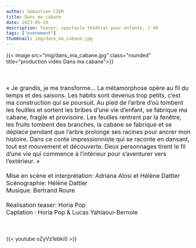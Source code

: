 ```yaml
---
author: Sébastien CIER
title: Dans ma cabane
date: 2023-05-20
description: Teaser, spectacle théâtral pour enfants, 1'40
tags: ["evenement"]
thumbnail: img/dans_ma_cabane.jpg
---
```

{{< image src="img/dans_ma_cabane.jpg" class="rounded" title="production vidéo Dans ma cabane">}}

<p style='margin:0cm;font-size:16px;'>&nbsp;</p>
<p style='margin:0cm;font-size:16px;'>&nbsp;</p>
<p style='margin:0cm;font-size:16px;'>&laquo;&nbsp;Je grandis, je me transforme&hellip; La m&eacute;tamorphose op&egrave;re au fil du temps et des saisons. Les habits sont devenus trop petits, c&rsquo;est ma construction qui se poursuit. Au pied de l&rsquo;arbre d&rsquo;o&ugrave; tombent les feuilles et sortent les bribes d&rsquo;une vie d&rsquo;enfant, se fabrique ma cabane, fragile et provisoire. Les feuilles rentrent par la fen&ecirc;tre, les fruits tombent des branches, la cabane se fabrique et se d&eacute;place pendant que l&rsquo;arbre prolonge ses racines pour ancrer mon histoire. Dans ce conte impressionniste qui se raconte en dansant, tout est mouvement et d&eacute;couverte. Deux personnages tirent le fil d&rsquo;une vie qui commence &agrave; l&rsquo;int&eacute;rieur pour s&rsquo;aventurer vers l&rsquo;ext&eacute;rieur.&nbsp;&raquo;</p>
<p style='margin:0cm;font-size:16px;'>&nbsp;</p>
<p style='margin:0cm;font-size:16px;'>Mise en sc&egrave;ne et interpr&eacute;tation: Adriana Alosi et H&eacute;l&egrave;ne Dattler</p>
<p style='margin:0cm;font-size:16px;'>Sc&eacute;nographie: H&eacute;l&egrave;ne Dattler</p>
<p style='margin:0cm;font-size:16px;'>Musique: Bertrand Roure</p>
<p style='margin:0cm;font-size:16px;'>&nbsp;</p>
<p style='margin:0cm;font-size:16px;'>R&eacute;alisation&nbsp;teaser: Horia Pop</p>
<p style='margin:0cm;font-size:16px;'>Captation : Horia Pop &amp; Lucas Yahiaoui-Bernole</p>
<p style='margin:0cm;font-size:16px;'>&nbsp;</p>
<p style='margin:0cm;font-size:16px;'>&nbsp;</p>

{{< youtube oZyVz1ebki0 >}}


